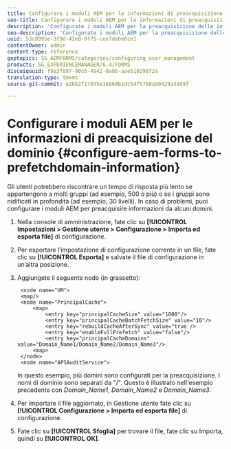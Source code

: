 ```yaml
---
title: Configurare i moduli AEM per le informazioni di preacquisizione del dominio
seo-title: Configurare i moduli AEM per le informazioni di preacquisizione del dominio
description: 'Configurate i moduli AEM per la preacquisizione delle informazioni sul dominio in caso di tempi di risposta più lenti a causa di gruppi nidificati o di membri di molti gruppi. '
seo-description: 'Configurate i moduli AEM per la preacquisizione delle informazioni sul dominio in caso di tempi di risposta più lenti a causa di gruppi nidificati o di membri di molti gruppi. '
uuid: 53c8995e-3f9d-42e8-9f75-cee7debe6ce1
contentOwner: admin
content-type: reference
geptopics: SG_AEMFORMS/categories/configuring_user_management
products: SG_EXPERIENCEMANAGER/6.4/FORMS
discoiquuid: f9a3f897-90c6-4942-8a86-aae510298f2a
translation-type: tm+mt
source-git-commit: e2bb2f17035e16864b1dc54f5768a99429a3dd9f

---
```



# Configurare i moduli AEM per le informazioni di preacquisizione del dominio {#configure-aem-forms-to-prefetchdomain-information}

Gli utenti potrebbero riscontrare un tempo di risposta più lento se appartengono a molti gruppi (ad esempio, 500 o più) o se i gruppi sono nidificati in profondità (ad esempio, 30 livelli). In caso di problemi, puoi configurare i moduli AEM per preacquisire informazioni da alcuni domini.

1. Nella console di amministrazione, fate clic su **[!UICONTROL Impostazioni > Gestione utente > Configurazione > Importa ed esporta file]** di configurazione.
1. Per esportare l’impostazione di configurazione corrente in un file, fate clic su **[!UICONTROL Esporta]** e salvate il file di configurazione in un’altra posizione.
1. Aggiungete il seguente nodo (in grassetto):

   ```as3
    <node name="UM"> 
    <map/>  
    <node name="PrincipalCache"> 
        <map> 
            <entry key="principalCacheSize" value="1000"/> 
            <entry key="principalCacheBatchFetchSize" value="10"/> 
            <entry key="rebuildCacheAfterSync" value="true /> 
            <entry key="enableFullPrefetch" value="false"/> 
            <entry key="principalCacheDomains" value="Domain_Name1/Domain_Name2/Domain_Name3"/> 
        <map> 
    </node> 
    <node name="APSAuditService">
   ```

   In questo esempio, più domini sono configurati per la preacquisizione. I nomi di dominio sono separati da &quot;/&quot;. Questo è illustrato nell&#39;esempio precedente con *Domain_Name1*, *Domain_Name2* e *Domain_Name3*.

1. Per importare il file aggiornato, in Gestione utente fate clic su **[!UICONTROL Configurazione > Importa ed esporta file]** di configurazione.
1. Fate clic su **[!UICONTROL Sfoglia]** per trovare il file, fate clic su Importa, quindi su **[!UICONTROL OK]**.

